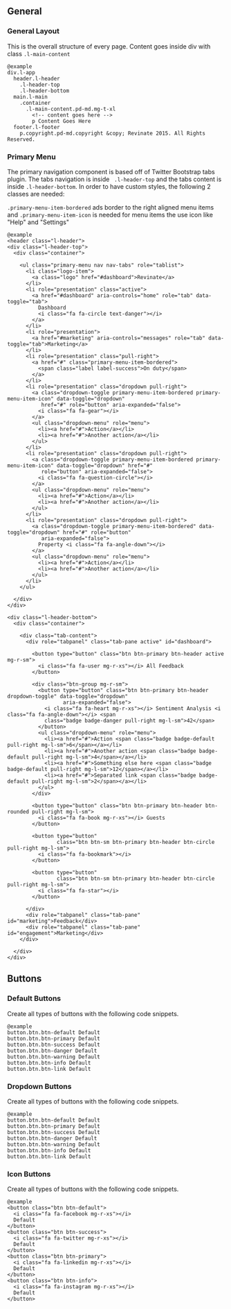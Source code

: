 General
-------

### General Layout

This is the overall structure of every page. Content goes inside div with class `.l-main-content`

    @example
    div.l-app
      header.l-header
        .l-header-top
        .l-header-bottom
      main.l-main
        .container
          .l-main-content.pd-md.mg-t-xl
            <!-- content goes here -->
            p Content Goes Here
      footer.l-footer
        p.copyright.pd-md.copyright &copy; Revinate 2015. All Rights Reserved.

### Primary Menu

The primary navigation component is based off of Twitter Bootstrap tabs plugin. The tabs navigation is inside `
.l-header-top` and the tabs content is inside `.l-header-bottom`. In order to have custom styles, the following 2
classes are needed:

`.primary-menu-item-bordered` ads border to the right aligned menu items and
`.primary-menu-item-icon` is needed for menu items the use icon like "Help" and "Settings"

    @example
    <header class="l-header">
    <div class="l-header-top">
      <div class="container">

        <ul class="primary-menu nav nav-tabs" role="tablist">
          <li class="logo-item">
            <a class="logo" href="#dashboard">Revinate</a>
          </li>
          <li role="presentation" class="active">
            <a href="#dashboard" aria-controls="home" role="tab" data-toggle="tab">
              Dashboard
              <i class="fa fa-circle text-danger"></i>
            </a>
          </li>
          <li role="presentation">
            <a href="#marketing" aria-controls="messages" role="tab" data-toggle="tab">Marketing</a>
          </li>
          <li role="presentation" class="pull-right">
            <a href="#" class="primary-menu-item-bordered">
              <span class="label label-success">On duty</span>
            </a>
          </li>
          <li role="presentation" class="dropdown pull-right">
            <a class="dropdown-toggle primary-menu-item-bordered primary-menu-item-icon" data-toggle="dropdown"
               href="#" role="button" aria-expanded="false">
              <i class="fa fa-gear"></i>
            </a>
            <ul class="dropdown-menu" role="menu">
              <li><a href="#">Action</a></li>
              <li><a href="#">Another action</a></li>
            </ul>
          </li>
          <li role="presentation" class="dropdown pull-right">
            <a class="dropdown-toggle primary-menu-item-bordered primary-menu-item-icon" data-toggle="dropdown" href="#"
               role="button" aria-expanded="false">
              <i class="fa fa-question-circle"></i>
            </a>
            <ul class="dropdown-menu" role="menu">
              <li><a href="#">Action</a></li>
              <li><a href="#">Another action</a></li>
            </ul>
          </li>
          <li role="presentation" class="dropdown pull-right">
            <a class="dropdown-toggle primary-menu-item-bordered" data-toggle="dropdown" href="#" role="button"
               aria-expanded="false">
              Property <i class="fa fa-angle-down"></i>
            </a>
            <ul class="dropdown-menu" role="menu">
              <li><a href="#">Action</a></li>
              <li><a href="#">Another action</a></li>
            </ul>
          </li>
        </ul>

      </div>
    </div>

    <div class="l-header-bottom">
      <div class="container">

        <div class="tab-content">
          <div role="tabpanel" class="tab-pane active" id="dashboard">

            <button type="button" class="btn btn-primary btn-header active mg-r-sm">
              <i class="fa fa-user mg-r-xs"></i> All Feedback
            </button>

            <div class="btn-group mg-r-sm">
              <button type="button" class="btn btn-primary btn-header dropdown-toggle" data-toggle="dropdown"
                      aria-expanded="false">
                <i class="fa fa-heart mg-r-xs"></i> Sentiment Analysis <i class="fa fa-angle-down"></i> <span
                class="badge badge-danger pull-right mg-l-sm">42</span>
              </button>
              <ul class="dropdown-menu" role="menu">
                <li><a href="#">Action <span class="badge badge-default pull-right mg-l-sm">6</span></a></li>
                <li><a href="#">Another action <span class="badge badge-default pull-right mg-l-sm">4</span></a></li>
                <li><a href="#">Something else here <span class="badge badge-default pull-right mg-l-sm">12</span></a></li>
                <li><a href="#">Separated link <span class="badge badge-default pull-right mg-l-sm">2</span></a></li>
              </ul>
            </div>

            <button type="button" class="btn btn-primary btn-header btn-rounded pull-right mg-l-sm">
              <i class="fa fa-book mg-r-xs"></i> Guests
            </button>

            <button type="button"
                    class="btn btn-sm btn-primary btn-header btn-circle pull-right mg-l-sm">
              <i class="fa fa-bookmark"></i>
            </button>

            <button type="button"
                    class="btn btn-sm btn-primary btn-header btn-circle pull-right mg-l-sm">
              <i class="fa fa-star"></i>
            </button>

          </div>
          <div role="tabpanel" class="tab-pane" id="marketing">Feedback</div>
          <div role="tabpanel" class="tab-pane" id="engagement">Marketing</div>
        </div>

      </div>
    </div>

  </header>


Buttons
-------

### Default Buttons

Create all types of buttons with the following code snippets.

    @example
    button.btn.btn-default Default
    button.btn.btn-primary Default
    button.btn.btn-success Default
    button.btn.btn-danger Default
    button.btn.btn-warning Default
    button.btn.btn-info Default
    button.btn.btn-link Default

### Dropdown Buttons

Create all types of buttons with the following code snippets.

    @example
    button.btn.btn-default Default
    button.btn.btn-primary Default
    button.btn.btn-success Default
    button.btn.btn-danger Default
    button.btn.btn-warning Default
    button.btn.btn-info Default
    button.btn.btn-link Default

### Icon Buttons

Create all types of buttons with the following code snippets.

    @example
    <button class="btn btn-default">
      <i class="fa fa-facebook mg-r-xs"></i>
      Default
    </button>
    <button class="btn btn-success">
      <i class="fa fa-twitter mg-r-xs"></i>
      Default
    </button>
    <button class="btn btn-primary">
      <i class="fa fa-linkedin mg-r-xs"></i>
      Default
    </button>
    <button class="btn btn-info">
      <i class="fa fa-instagram mg-r-xs"></i>
      Default
    </button>